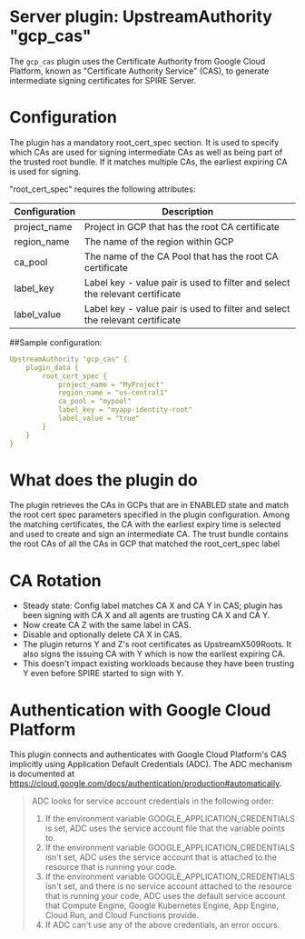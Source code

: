 # Server plugin: UpstreamAuthority "gcp_cas"

The `gcp_cas` plugin uses the Certificate Authority from Google Cloud Platform, known as "Certificate Authority Service" (CAS),
 to generate intermediate signing certificates for SPIRE Server.

# Configuration
The plugin has a mandatory root_cert_spec section. It is used to specify which CAs are used for signing
 intermediate CAs as well as being part of the trusted root bundle. If it matches multiple CAs,
 the earliest expiring CA is used for signing.

"root_cert_spec" requires the following attributes:

| Configuration | Description                                                                  |
|---------------|------------------------------------------------------------------------------|
| project_name  | Project in GCP that has the root CA certificate                              |
| region_name   | The name of the region within GCP                                            |
| ca_pool       | The name of the CA Pool that has the root CA certificate                     |
| label_key     | Label key - value pair is used to filter and select the relevant certificate |
| label_value   | Label key - value pair is used to filter and select the relevant certificate |

##Sample configuration:

```yaml
UpstreamAuthority "gcp_cas" {
    plugin_data {
        root_cert_spec {
            project_name = "MyProject"
            region_name = "us-central1"
            ca_pool = "mypool"
            label_key = "myapp-identity-root"
            label_value = "true"
        }
    }
}
```
# What does the plugin do
The plugin retrieves the CAs in GCPs that are in ENABLED state and match the root cert spec parameters specified
 in the plugin configuration. Among the matching certificates, the CA with the earliest expiry time is selected and
 used to create and sign an intermediate CA. The trust bundle contains the root CAs of all the CAs in GCP that matched
 the root_cert_spec label

# CA Rotation
* Steady state: Config label matches CA X and CA Y in CAS; plugin has been signing with CA X and all agents are trusting CA X and CA Y.
* Now create CA Z with the same label in CAS.
* Disable and optionally delete CA X in CAS.
* The plugin returns Y and Z's root certificates as UpstreamX509Roots. It also signs the issuing CA with Y which is now the earliest expiring CA.
* This doesn't impact existing workloads because they have been trusting Y even before SPIRE started to sign with Y.

# Authentication with Google Cloud Platform
This plugin connects and authenticates with Google Cloud Platform's CAS implicitly using Application Default Credentials (ADC).
 The ADC mechanism is documented at <https://cloud.google.com/docs/authentication/production#automatically>.

>ADC looks for service account credentials in the following order:
>1. If the environment variable GOOGLE_APPLICATION_CREDENTIALS is set, ADC uses the service account file that the variable points to.
>1. If the environment variable GOOGLE_APPLICATION_CREDENTIALS isn't set, ADC uses the service account that is attached to the resource that is running your code.
>1. If the environment variable GOOGLE_APPLICATION_CREDENTIALS isn't set, and there is no service account attached to the resource that is running your code, ADC uses the default service account that Compute Engine, Google Kubernetes Engine, App Engine, Cloud Run, and Cloud Functions provide.
>1. If ADC can't use any of the above credentials, an error occurs.
